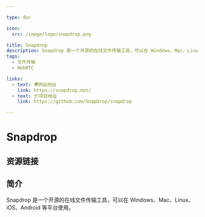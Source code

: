 ```yaml
---

type: doc

icon:
  src: /image/logo/snapdrop.png

title: Snapdrop
description: Snapdrop 是一个开源的在线文件传输工具，可以在 Windows、Mac、Linux、iOS、Android 等平台使用。
tags:
  - 文件传输
  - WebRTC

links:
  - text: 🌍网站地址
    link: https://snapdrop.net/
  - text: 📦项目地址
    link: https://github.com/SnapDrop/snapdrop

---
```


<ShowLogo />

# Snapdrop

<ShowTags />

<ShowBreadcrumb />

## 资源链接

<ShowLinks />

## 简介

Snapdrop 是一个开源的在线文件传输工具，可以在 Windows、Mac、Linux、iOS、Android 等平台使用。
